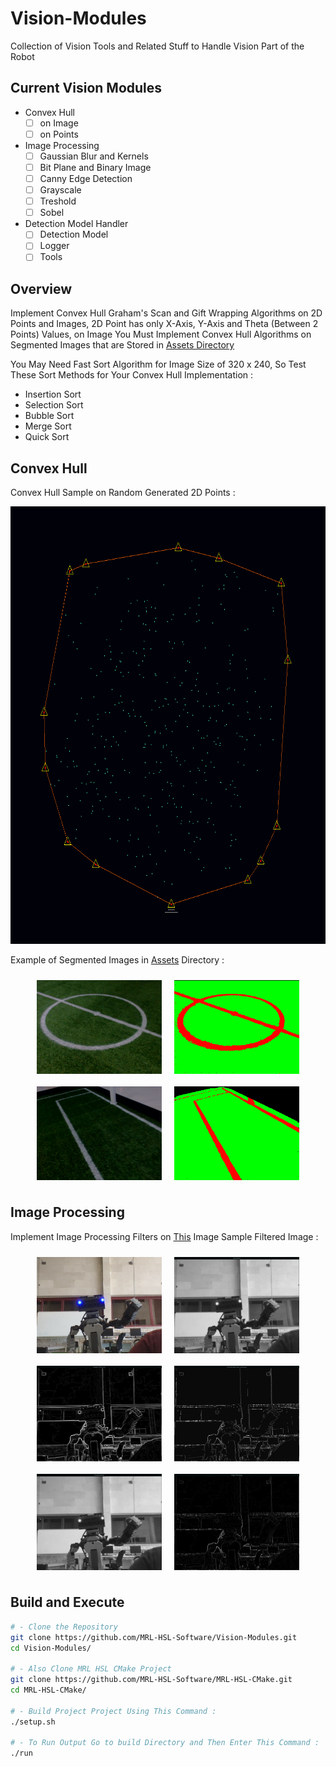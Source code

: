 # Vision-Modules
Collection of Vision Tools and Related Stuff to Handle Vision Part of the Robot
## Current Vision Modules
* Convex Hull
  * [ ] on Image
  * [ ] on Points
* Image Processing
  * [ ] Gaussian Blur and Kernels
  * [ ] Bit Plane and Binary Image
  * [ ] Canny Edge Detection
  * [ ] Grayscale
  * [ ] Treshold
  * [ ] Sobel
* Detection Model Handler
  * [ ] Detection Model
  * [ ] Logger
  * [ ] Tools
## Overview
Implement Convex Hull Graham's Scan and Gift Wrapping Algorithms on 2D Points and Images, 2D Point has only X-Axis, Y-Axis and Theta (Between 2 Points) Values, on Image You Must Implement Convex Hull Algorithms on Segmented Images that are Stored in [Assets Directory](Assets)

You May Need Fast Sort Algorithm for Image Size of 320 x 240, So Test These Sort Methods for Your Convex Hull Implementation :
* Insertion Sort
* Selection Sort
* Bubble Sort
* Merge Sort
* Quick Sort

## Convex Hull
Convex Hull Sample on Random Generated 2D Points :
<p align="center">
  <img width="700px" height="700px" src="Assets/convexhull-on-points.png" alt="by Ramtin Kosari" align="10%">
</p>

Example of Segmented Images in [Assets](Assets) Directory :
<div align="center">
  <div style="display: flex; flex-wrap: wrap; justify-content: center;">
    <img src="Assets/filerJZEkB.png" alt="Gaussian Blur" width="200" style="margin: 10px;">
    <img src="Assets/filerJZEkB_labeld.png" alt="Normal Image" width="200" style="margin: 10px;">
    <img src="Assets/fileT3hExk.png" alt="Grayscale" width="200" style="margin: 10px;">
    <img src="Assets/fileT3hExk_labeld.png" alt="Canny Edge Detection" width="200" style="margin: 10px;">
  </div>
</div>

## Image Processing
Implement Image Processing Filters on [This](Assets/juniors.png) Image
Sample Filtered Image :
<div align="center">
  <div style="display: flex; flex-wrap: wrap; justify-content: center;">
    <img src="Assets/picture.png" alt="Normal Image" width="200" style="margin: 10px;">
    <img src="Assets/gaussian.png" alt="Gaussian Blur" width="200" style="margin: 10px;">
    <img src="Assets/sobel.png" alt="Sobel" width="200" style="margin: 10px;">
    <img src="Assets/treshold.png" alt="Threshold" width="200" style="margin: 10px;">
    <img src="Assets/grayscale.png" alt="Grayscale" width="200" style="margin: 10px;">
    <img src="Assets/edge.png" alt="Canny Edge Detection" width="200" style="margin: 10px;">
  </div>
</div>

## Build and Execute
```bash
# - Clone the Repository
git clone https://github.com/MRL-HSL-Software/Vision-Modules.git
cd Vision-Modules/

# - Also Clone MRL HSL CMake Project
git clone https://github.com/MRL-HSL-Software/MRL-HSL-CMake.git
cd MRL-HSL-CMake/

# - Build Project Project Using This Command :
./setup.sh

# - To Run Output Go to build Directory and Then Enter This Command :
./run
```
